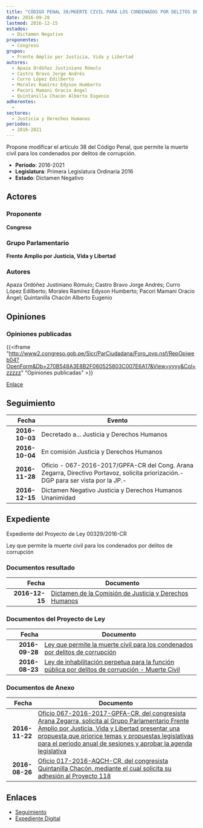 ```yaml
---
title: "CÓDIGO PENAL 38/MUERTE CIVIL PARA LOS CONDENADOS POR DELITOS DE CORRUPCIÓN"
date: 2016-09-28
lastmod: 2016-12-15
estados: 
  - Dictamen Negativo
proponentes: 
  - Congreso
grupos: 
  - Frente Amplio por Justicia, Vida y Libertad
autores: 
  - Apaza Ordóñez Justiniano Rómulo
  - Castro Bravo Jorge Andrés
  - Curro López Edilberto
  - Morales Ramírez Edyson Humberto
  - Pacori Mamani Oracio Ángel
  - Quintanilla Chacón Alberto Eugenio
adherentes: 
  - 
sectores: 
  - Justicia y Derechos Humanos
periodos: 
  - 2016-2021
---
```


Propone modificar el artículo 38 del Código Penal, que permite la muerte civil para los condenados por delitos de corrupción.

- **Periodo**: 2016-2021
- **Legislatura**: Primera Legislatura Ordinaria 2016
- **Estado**: Dictamen Negativo

## Actores

### Proponente

**Congreso**

### Grupo Parlamentario

**Frente Amplio por Justicia, Vida y Libertad**

### Autores

Apaza Ordóñez Justiniano Rómulo; Castro Bravo Jorge Andrés; Curro López Edilberto; Morales Ramírez Edyson Humberto; Pacori Mamani Oracio Ángel; Quintanilla Chacón Alberto Eugenio


## Opiniones

### Opiniones publicadas

{{<iframe "http://www2.congreso.gob.pe/Sicr/ParCiudadana/Foro_pvp.nsf/RepOpiweb04?OpenForm&Db=270B548A3E8B2F060525803C007E6A17&View=yyyy&Col=zzzzz" "Opiniones publicadas" >}}

[Enlace](http://www2.congreso.gob.pe/Sicr/ParCiudadana/Foro_pvp.nsf/RepOpiweb04?OpenForm&Db=270B548A3E8B2F060525803C007E6A17&View=yyyy&Col=zzzzz)

## Seguimiento

| Fecha | Evento |
|------:|--------|
| **2016-10-03** | Decretado a... Justicia y Derechos Humanos|
| **2016-10-04** | En comisión Justicia y Derechos Humanos|
| **2016-11-28** | Oficio - 067-2016-2017/GPFA-CR del Cong. Arana Zegarra, Directivo Portavoz, solicita priorización.-DGP para ser vista por la JP.-|
| **2016-12-15** | Dictamen Negativo Justicia y Derechos Humanos Unanimidad|


## Expediente

Expediente del Proyecto de Ley 00329/2016-CR

Ley que permite la muerte civil para los condenados por delitos de corrupción


### Documentos resultado

| Fecha | Documento |
|------:|--------|
| **2016-12-15** | [Dictamen de la Comisión de Justicia y Derechos Humanos](http://www.leyes.congreso.gob.pe/Documentos/2016_2021/Dictamenes/Proyectos_de_Ley/00118DC15MAY20161215.pdf) |

### Documentos del Proyecto de Ley

| Fecha | Documento |
|------:|--------|
| **2016-09-28** | [Ley que permite la muerte civil para los condenados por delitos de corrupción](http://www.leyes.congreso.gob.pe/Documentos/2016_2021/Proyectos_de_Ley_y_de_Resoluciones_Legislativas/PL0032920160928..pdf) |
| **2016-08-23** | [Ley de inhabilitación perpetua para la función pública por delitos de corrupción - Muerte Civil](http://www.leyes.congreso.gob.pe/Documentos/2016_2021/Proyectos_de_Ley_y_de_Resoluciones_Legislativas/PL0011820160823.PDF) |

### Documentos de Anexo

| Fecha | Documento |
|------:|--------|
| **2016-11-22** | [Oficio 067-2016-2017-GPFA-CR, del congresista Arana Zegarra, solicita al Grupo Parlamentario Frente Amplio por Justicia, Vida y Libertad presentar una propuesta que priorice temas y propuestas legislativas para el periodo anual de sesiones y aprobar la agenda legislativa](http://www.leyes.congreso.gob.pe/Documentos/2016_2021/Oficios/Grupos_Parlamentarios/OFICIO-067-2016-2017-GPFA-CR.pdf) |
| **2016-08-26** | [Oficio 017-2016-AQCH-CR, del congresista Quintanilla Chacón, mediante el cual solicita su adhesión al Proyecto 118](http://www.leyes.congreso.gob.pe/Documentos/2016_2021/Adhesiones/Proyectos_de_Ley/OFICIO-017-2016-AQCH-CR..PDF) |

## Enlaces 

- [Seguimiento](http://www2.congreso.gob.pehttp://www2.congreso.gob.pe/Sicr/TraDocEstProc/CLProLey2016.nsf/f7fff46988ca05b1052578e100829cc7/0dc9c7ef340c4b1c0525803d0004965c?OpenDocument)
- [Expediente Digital](http://www2.congreso.gob.pehttp://www2.congreso.gob.pe/Sicr/TraDocEstProc/CLProLey2016.nsf/f7fff46988ca05b1052578e100829cc7/0dc9c7ef340c4b1c0525803d0004965c?OpenDocument&Click=05257FB7005EB655.eb71d0cf91d8294e05256cdf006b5706/$Body/0.1C6C)
